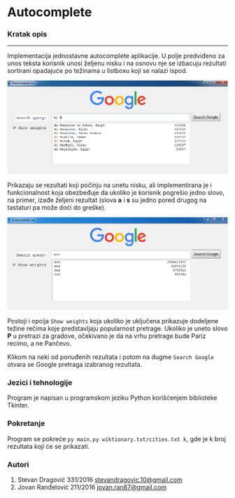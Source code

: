 # Autocomplete
### Kratak opis
-----------------

Implementacija jednostavne autocomplete aplikacije. U polje predviđeno za unos teksta korisnik unosi željenu nisku i na osnovu nje se izbacuju rezultati sortirani opadajuće po težinama u listboxu koji se nalazi ispod. 

![](https://github.com/matf-pp/2020_Autocomplete/blob/master/slika2.png)


Prikazaju se rezultati koji počinju na unetu nisku, ali implementirana je i funkcionalnost koja obezbeđuje da ukoliko je korisnik pogrešio jedno slovo, na primer, izađe željeni rezultat (slova **a** i  **s** su jedno pored drugog na tastaturi pa može doći do greške).

![](https://github.com/matf-pp/2020_Autocomplete/blob/master/slika3.png)

Postoji i opcija `Show weights` koja ukoliko je uključena prikazuje dodeljene težine rečima koje predstavljaju popularnost pretrage. Ukoliko je uneto slovo **P** u pretrazi za gradove, očekivano je da na vrhu pretrage bude Pariz recimo, a ne Pančevo.

Klikom na neki od ponuđenih rezultata i potom na dugme `Search Google` otvara se Google pretraga izabranog rezultata.




### Jezici i tehnologije
Program je napisan u programskom jeziku Python korišćenjem biblioteke Tkinter.

### Pokretanje
Program se pokreće `py main.py wiktionary.txt/cities.txt k`, gde je k broj rezultata koji će se prikazati.

### Autori
1. Stevan Dragović 331/2016 stevandragovic.10@gmail.com 
2. Jovan Ranđelović 211/2016 jovan.ran87@gmail.com
